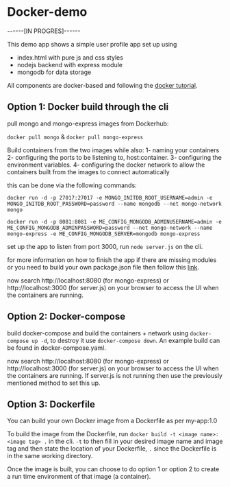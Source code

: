 # Docker-demo


------[IN PROGRES]------



This demo app shows a simple user profile app set up using 
- index.html with pure js and css styles
- nodejs backend with express module
- mongodb for data storage

All components are docker-based and following the [docker tutorial](https://www.youtube.com/watch?v=3c-iBn73dDE&t=3371s).

## Option 1: Docker build through the cli 


pull mongo and mongo-express images from Dockerhub:

`docker pull mongo` & `docker pull mongo-express`

Build containers from the two images while also: 
    1- naming your containers
    2- configuring the ports to be listening to, host:container.
    3- configuring the environment variables.
    4- configuring the docker network to allow the containers built from the images to connect automatically

this can be done via the following commands:

`docker run -d -p 27017:27017 -e MONGO_INITDB_ROOT_USERNAME=admin -e MONGO_INITDB_ROOT_PASSWORD=password --name mongodb --net mongo-network mongo` 

`docker run -d -p 8081:8081 -e ME_CONFIG_MONGODB_ADMINUSERNAME=admin -e ME_CONFIG_MONGODB_ADMINPASSWORD=password --net mongo-network --name mongo-express -e ME_CONFIG_MONGODB_SERVER=mongodb mongo-express`

set up the app to listen from port 3000, run `node server.js` on the cli.


for more information on how to finish the app if there are missing modules or you need to build your own package.json file then follow this [link](https://expressjs.com/en/starter/installing.html).


now search http://localhost:8080 (for mongo-express) or http://localhost:3000 (for server.js) on your browser to access the UI when the containers are running.

## Option 2: Docker-compose

build docker-compose and build the containers + network using `docker-compose up -d`, to destroy it use `docker-compose down`. An example build can be found in docker-compose.yaml.

now search http://localhost:8080 (for mongo-express) or http://localhost:3000 (for server.js) on your browser to access the UI when the containers are running. If server.js is not running then use the previously mentioned method to set this up.

## Option 3: Dockerfile

You can build your own Docker image from a Dockerfile as per my-app:1.0

To build the image from the Dockerfile, run `docker build -t <image name>:<image tag> .` in the cli. `-t` to then fill in your desired image name and image tag and then state the location of your Dockerfile, `.` since the Dockerfile is in the same working directory.

Once the image is built, you can choose to do option 1 or option 2 to create a run time environment of that image (a container).